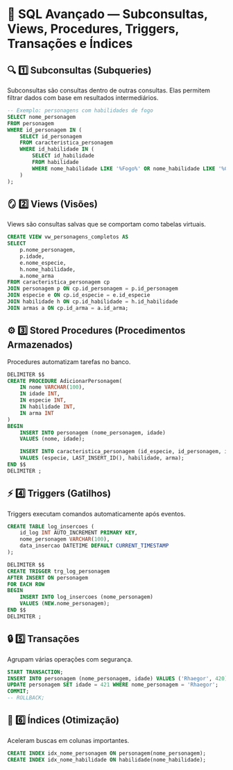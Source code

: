 # 🧠 SQL Avançado — Subconsultas, Views, Procedures, Triggers, Transações e Índices

## 🔍 1️⃣ Subconsultas (Subqueries)

Subconsultas são consultas dentro de outras consultas.
Elas permitem filtrar dados com base em resultados intermediários.

```SQl
-- Exemplo: personagens com habilidades de fogo
SELECT nome_personagem
FROM personagem
WHERE id_personagem IN (
    SELECT id_personagem
    FROM caracteristica_personagem
    WHERE id_habilidade IN (
        SELECT id_habilidade
        FROM habilidade
        WHERE nome_habilidade LIKE '%Fogo%' OR nome_habilidade LIKE '%Chama%'
    )
);
```

## 🪞 2️⃣ Views (Visões)

Views são consultas salvas que se comportam como tabelas virtuais.

```SQl
CREATE VIEW vw_personagens_completos AS
SELECT 
    p.nome_personagem,
    p.idade,
    e.nome_especie,
    h.nome_habilidade,
    a.nome_arma
FROM caracteristica_personagem cp
JOIN personagem p ON cp.id_personagem = p.id_personagem
JOIN especie e ON cp.id_especie = e.id_especie
JOIN habilidade h ON cp.id_habilidade = h.id_habilidade
JOIN armas a ON cp.id_arma = a.id_arma;
```

## ⚙️ 3️⃣ Stored Procedures (Procedimentos Armazenados)

Procedures automatizam tarefas no banco.

```SQl
DELIMITER $$
CREATE PROCEDURE AdicionarPersonagem(
    IN nome VARCHAR(100),
    IN idade INT,
    IN especie INT,
    IN habilidade INT,
    IN arma INT
)
BEGIN
    INSERT INTO personagem (nome_personagem, idade)
    VALUES (nome, idade);

    INSERT INTO caracteristica_personagem (id_especie, id_personagem, id_habilidade, id_arma)
    VALUES (especie, LAST_INSERT_ID(), habilidade, arma);
END $$
DELIMITER ;
```

## ⚡ 4️⃣ Triggers (Gatilhos)

Triggers executam comandos automaticamente após eventos.

```SQl
CREATE TABLE log_insercoes (
    id_log INT AUTO_INCREMENT PRIMARY KEY,
    nome_personagem VARCHAR(100),
    data_insercao DATETIME DEFAULT CURRENT_TIMESTAMP
);

DELIMITER $$
CREATE TRIGGER trg_log_personagem
AFTER INSERT ON personagem
FOR EACH ROW
BEGIN
    INSERT INTO log_insercoes (nome_personagem)
    VALUES (NEW.nome_personagem);
END $$
DELIMITER ;
```

## 🔒 5️⃣ Transações

Agrupam várias operações com segurança.
```SQl
START TRANSACTION;
INSERT INTO personagem (nome_personagem, idade) VALUES ('Rhaegor', 420);
UPDATE personagem SET idade = 421 WHERE nome_personagem = 'Rhaegor';
COMMIT;
-- ROLLBACK;
```

## 🚀 6️⃣ Índices (Otimização)

Aceleram buscas em colunas importantes.
```SQl
CREATE INDEX idx_nome_personagem ON personagem(nome_personagem);
CREATE INDEX idx_nome_habilidade ON habilidade(nome_habilidade);
```
